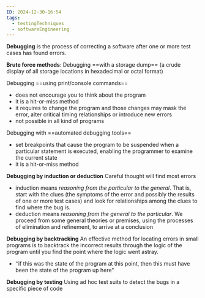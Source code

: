 ```yaml
---
ID: 2024-12-30-16:54
tags:
  - testingTechniques
  - softwareEngineering
---
```

**Debugging** is the process of correcting a software after one or more test cases has found errors.

**Brute force methods**:
Debugging ==with a storage dump== (a crude display of all storage locations in hexadecimal or octal format)

Debugging ==using print/console commands== 
- does not encourage you to think about the program
- it is a hit-or-miss method
- it requires to change the program and those changes may mask the error, alter critical timing relationships or introduce new errors
- not possible in all kind of programs

Debugging with ==automated debugging tools==
- set breakpoints that cause the program to be suspended when a particular statement is executed, enabling the programmer to examine the current state
- it is a hit-or-miss method

**Debugging by induction or deduction** 
Careful thought will find most errors
- induction means *reasoning from the particular to the general*. That is, start with the clues (the symptoms of the error and possibly the results of one or more test cases) and look for relationships among the clues to find where the bug is.
- deduction means *reasoning from the general to the particular*. We proceed from some general theories or premises, using the processes of elimination and refinement, to arrive at a conclusion

**Debugging by backtracking**
An effective method for locating errors in small programs is to backtrack the incorrect results through the logic of the program until you find the point where the logic went astray. 
- ‘‘if this was the state of the program at this point, then this must have been the state of the program up here"

**Debugging by testing**
Using ad hoc test suits to detect the bugs in a specific piece of code
